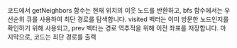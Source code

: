 코드에서 getNeighbors 함수는 현재 위치의 이웃 노드를 반환하고, 
bfs 함수에서는 우선순위 큐를 사용하여 최단 경로를 탐색합니다. 
visited 벡터는 이미 방문한 노드인지를 확인하기 위해 사용되고, 
prev 벡터는 경로 역추적을 위해 이전 좌표를 저장합니다.
마지막으로, 코드는 최단 경로를 출력
